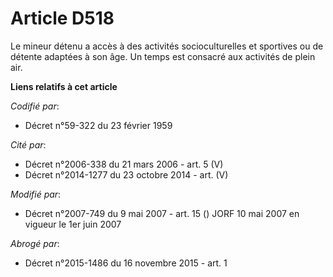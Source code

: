 # Article D518

Le mineur détenu a accès à des activités socioculturelles et sportives ou de détente adaptées à son âge. Un temps est
consacré aux activités de plein air.

**Liens relatifs à cet article**

_Codifié par_:

  - Décret n°59-322 du 23 février 1959

_Cité par_:

  - Décret n°2006-338 du 21 mars 2006 - art. 5 (V)
  - Décret n°2014-1277 du 23 octobre 2014 - art. (V)

_Modifié par_:

  - Décret n°2007-749 du 9 mai 2007 - art. 15 () JORF 10 mai 2007 en vigueur le 1er juin 2007

_Abrogé par_:

  - Décret n°2015-1486 du 16 novembre 2015 - art. 1
